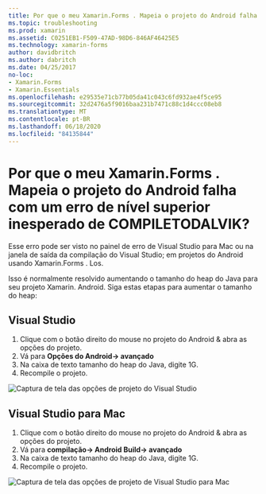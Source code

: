 ```yaml
---
title: Por que o meu Xamarin.Forms . Mapeia o projeto do Android falha com um erro de nível superior inesperado de COMPILETODALVIK?
ms.topic: troubleshooting
ms.prod: xamarin
ms.assetid: C0251EB1-F509-47AD-98D6-846AF46425E5
ms.technology: xamarin-forms
author: davidbritch
ms.author: dabritch
ms.date: 04/25/2017
no-loc:
- Xamarin.Forms
- Xamarin.Essentials
ms.openlocfilehash: e29535e71cb77b05da41c043c6fd932ae4f5ce95
ms.sourcegitcommit: 32d2476a5f9016baa231b7471c88c1d4ccc08eb8
ms.translationtype: MT
ms.contentlocale: pt-BR
ms.lasthandoff: 06/18/2020
ms.locfileid: "84135844"
---
```

# <a name="why-does-my-xamarinformsmaps-android-project-fail-with-compiletodalvik-unexpected-top-level-error"></a>Por que o meu Xamarin.Forms . Mapeia o projeto do Android falha com um erro de nível superior inesperado de COMPILETODALVIK?

Esse erro pode ser visto no painel de erro de Visual Studio para Mac ou na janela de saída da compilação do Visual Studio; em projetos do Android usando Xamarin.Forms . Los.

Isso é normalmente resolvido aumentando o tamanho do heap do Java para seu projeto Xamarin. Android. Siga estas etapas para aumentar o tamanho do heap:

## <a name="visual-studio"></a>Visual Studio

1. Clique com o botão direito do mouse no projeto do Android & abra as opções do projeto.
2. Vá para **Opções do Android-> avançado**
3. Na caixa de texto tamanho do heap do Java, digite 1G.
4. Recompile o projeto.

![Captura de tela das opções de projeto do Visual Studio](maps-compiletodalvik-error-images/vsjavaheap.png "Opções de Build do Android no Visual Studio")

## <a name="visual-studio-for-mac"></a>Visual Studio para Mac

1. Clique com o botão direito do mouse no projeto do Android & abra as opções do projeto.
2. Vá para **compilação-> Android Build-> avançado**
3. Na caixa de texto tamanho do heap do Java, digite 1G.
4. Recompile o projeto.  

![Captura de tela das opções de projeto de Visual Studio para Mac](maps-compiletodalvik-error-images/xsjavaheap.png "Opções de Build do Android no Visual Studio para Mac")
